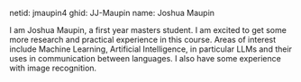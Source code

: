 netid: jmaupin4 ghid: JJ-Maupin name: Joshua Maupin

I am Joshua Maupin, a first year masters student. I am excited to get some more research and practical experience in this course.
Areas of interest include Machine Learning, Artificial Intelligence, in particular LLMs and their uses in communication between languages. I also have some experience with image recognition.
